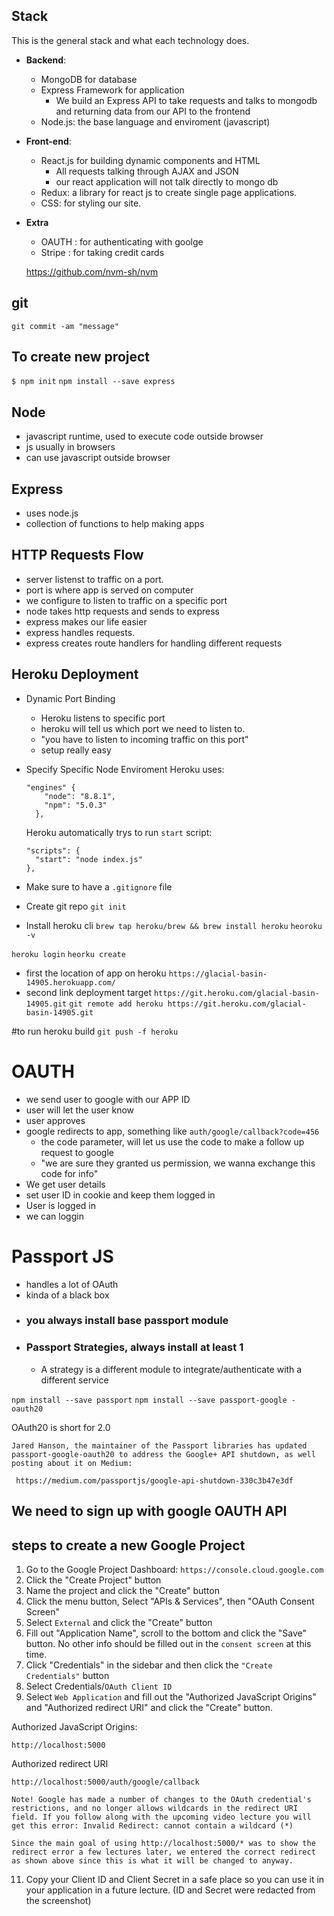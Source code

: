## Stack
This is the general stack and what each technology does.

- **Backend**:
  - MongoDB for database
  - Express Framework for application
    - We build an Express API to take requests and talks to mongodb and returning data from our API to the frontend
  - Node.js: the base language and enviroment (javascript)

- **Front-end**:
  - React.js for building dynamic components and HTML
    - All requests talking through AJAX and JSON
    - our react application will not talk directly to mongo db
  - Redux: a library for react js to create single page applications.
  - CSS: for styling our site.
- **Extra**
  - OAUTH : for authenticating with goolge
  - Stripe : for taking credit cards

  https://github.com/nvm-sh/nvm

## git
`git commit -am "message"`

## To create new project
`$ npm init`
`npm install --save express`

## Node
- javascript runtime, used to execute code outside browser
- js usually in browsers
- can use javascript outside browser

## Express
- uses node.js
- collection of functions to help making apps

## HTTP Requests Flow
- server listenst to traffic on a port.
- port is where app is served on computer
- we configure to listen to traffic on a specific port
- node takes http requests and sends to express
- express makes our life easier
- express handles requests.
- express creates route handlers for handling different requests

## Heroku Deployment
- Dynamic Port Binding
  - Heroku listens to specific port
  - heroku will tell us which port we need to listen to.
  - "you have to listen to incoming traffic on this port"
  - setup really easy
- Specify Specific Node Enviroment
  Heroku uses:
  ```
  "engines" {
      "node": "8.8.1",
      "npm": "5.0.3"
    },
  ```
  Heroku automatically trys to run `start` script:
  ```
  "scripts": {
    "start": "node index.js"
  },
  ```
- Make sure to have a `.gitignore` file

- Create git repo
  `git init`

- Install heroku cli
  `brew tap heroku/brew && brew install heroku`
  `heoroku -v`

`heroku login`
`heorku create`
  - first the location of app on heroku
    `https://glacial-basin-14905.herokuapp.com/`
  - second link deployment target
    `https://git.heroku.com/glacial-basin-14905.git`
    `git remote add heroku https://git.heroku.com/glacial-basin-14905.git`

#to run heroku build
`git push -f heroku`

# OAUTH

- we send user to google with our APP ID
- user will let the user know
- user approves
- google redirects to app, something like `auth/google/callback?code=456`
  - the code parameter, will let us use the code to make a follow up request to google
  - "we are sure they granted us permission, we wanna exchange this code for info"
- We get user details
- set user ID in cookie and keep them logged in
- User is logged in
- we can loggin

# Passport JS
- handles a lot of OAuth
- kinda of a black box
- ### you always install base passport module
- ### Passport Strategies, always install at least 1
  - A strategy is a different module to integrate/authenticate with a different service

`npm install --save passport`
`npm install --save passport-google -oauth20`

OAuth20 is short for 2.0

```
Jared Hanson, the maintainer of the Passport libraries has updated passport-google-oauth20 to address the Google+ API shutdown, as well posting about it on Medium:

 https://medium.com/passportjs/google-api-shutdown-330c3b47e3df
```

## We need to sign up with google OAUTH API

## steps to create a new Google Project
1. Go to the Google Project Dashboard:
   `https://console.cloud.google.com`
2. Click the "Create Project" button
3. Name the project and click the "Create" button
4. Click the menu button, Select "APIs & Services", then "OAuth Consent Screen"
5. Select `External` and click the "Create" button
6. Fill out "Application Name", scroll to the bottom and click the "Save" button. No other info should be filled out in the `consent screen` at this time.
7. Click "Credentials" in the sidebar and then click the `"Create Credentials"` button
9. Select Credentials/`OAuth Client ID`
10. Select `Web Application` and fill out the "Authorized JavaScript Origins" and "Authorized redirect URI" and click the "Create" button.

Authorized JavaScript Origins:

`http://localhost:5000`

Authorized redirect URI

`http://localhost:5000/auth/google/callback`

```
Note! Google has made a number of changes to the OAuth credential's restrictions, and no longer allows wildcards in the redirect URI field. If you follow along with the upcoming video lecture you will get this error: Invalid Redirect: cannot contain a wildcard (*)

Since the main goal of using http://localhost:5000/* was to show the redirect error a few lectures later, we entered the correct redirect as shown above since this is what it will be changed to anyway.
```
11. Copy your Client ID and Client Secret in a safe place so you can use it in your application in a future lecture. (ID and Secret were redacted from the screenshot)